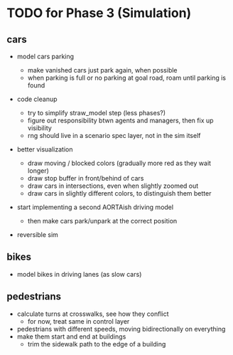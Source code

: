 # TODO for Phase 3 (Simulation)

## cars

- model cars parking
	- make vanished cars just park again, when possible
	- when parking is full or no parking at goal road, roam until parking is found

- code cleanup
	- try to simplify straw_model step (less phases?)
	- figure out responsibility btwn agents and managers, then fix up visibility
	- rng should live in a scenario spec layer, not in the sim itself

- better visualization
	- draw moving / blocked colors (gradually more red as they wait longer)
	- draw stop buffer in front/behind of cars
	- draw cars in intersections, even when slightly zoomed out
	- draw cars in slightly different colors, to distinguish them better

- start implementing a second AORTAish driving model
	- then make cars park/unpark at the correct position

- reversible sim

## bikes

- model bikes in driving lanes (as slow cars)

## pedestrians

- calculate turns at crosswalks, see how they conflict
	- for now, treat same in control layer
- pedestrians with different speeds, moving bidirectionally on everything
- make them start and end at buildings
	- trim the sidewalk path to the edge of a building
